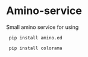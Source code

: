 # Amino-service
Small amino service for using




   ``` pip install amino.ed```

   ``` pip install colorama```
